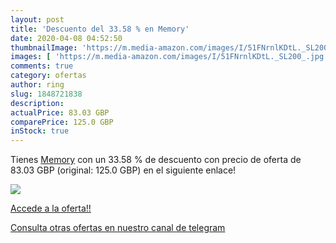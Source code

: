 ```yaml
---
layout: post
title: 'Descuento del 33.58 % en Memory'
date: 2020-04-08 04:52:50
thumbnailImage: 'https://m.media-amazon.com/images/I/51FNrnlKDtL._SL200_.jpg'
images: [ 'https://m.media-amazon.com/images/I/51FNrnlKDtL._SL200_.jpg' ]
comments: true
category: ofertas
author: ring
slug: 1848721838
description:
actualPrice: 83.03 GBP
comparePrice: 125.0 GBP
inStock: true
---
```


Tienes [Memory](https://www.amazon.com/dp/1848721838/?tag=redken08-20) con un 33.58 % de descuento con precio de oferta de 83.03 GBP (original: 125.0 GBP) en el siguiente enlace!

[![](https://m.media-amazon.com/images/I/51FNrnlKDtL._SL200_.jpg)](https://www.amazon.com/dp/1848721838/?tag=redken08-20)

[Accede a la oferta!!](https://www.amazon.com/dp/1848721838/?tag=redken08-20)

[Consulta otras ofertas en nuestro canal de telegram](https://t.me/s/ofertas25)
